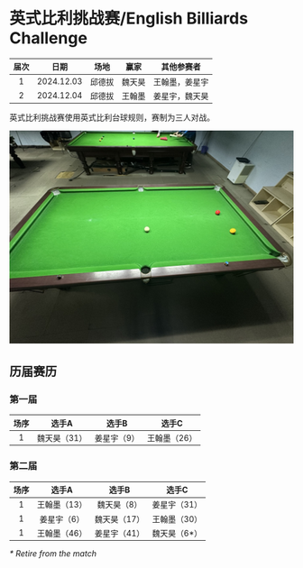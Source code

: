 # 英式比利挑战赛/English Billiards Challenge

| 届次 | 日期       | 场地    | 赢家   | 其他参赛者    |
| :--: | :--------: | :----: | :---: | :-----------: |
| 1    | 2024.12.03 | 邱德拔 | 魏天昊 | 王翰墨，姜星宇 |
| 2    | 2024.12.04 | 邱德拔 | 王翰墨 | 姜星宇，魏天昊 |

英式比利挑战赛使用英式比利台球规则，赛制为三人对战。

![](./img/english_billiards_challenge.jpg)

## 历届赛历

### 第一届

| 场序 | 选手A        | 选手B       | 选手C       |
| :--: | :---------: | :---------: | :---------: |
| 1    | 魏天昊（31） | 姜星宇（9） | 王翰墨（26） |

### 第二届

| 场序 | 选手A        | 选手B       | 选手C       |
| :--: | :---------: | :---------: | :---------: |
| 1    | 王翰墨（13） | 魏天昊（8） | 姜星宇（31） |
| 1    | 姜星宇（6）  | 魏天昊（17）| 王翰墨（30） |
| 1    | 王翰墨（46） | 姜星宇（41） | 魏天昊（6\*）|

*\* Retire from the match*
